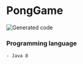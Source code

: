 # PongGame

![Generated code](https://pp.userapi.com/c639331/v639331041/1023c/LVqibeqEcAk.jpg)

### Programming language
    - Java 8
